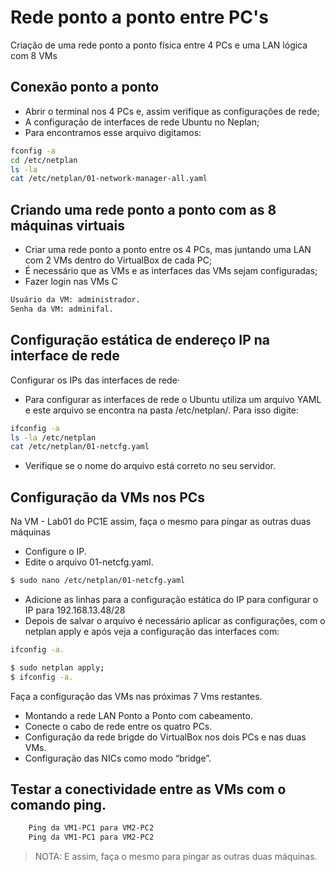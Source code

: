 <h1 align="left"> Rede ponto a ponto entre PC's</h1>

 Criação de uma rede ponto a ponto física entre 4 PCs e uma LAN lógica com 8 VMs

 ## Conexão ponto a ponto
 
* Abrir o terminal nos 4 PCs e, assim verifique as configurações de rede;
* A configuração de interfaces de rede Ubuntu no Neplan;
* Para encontramos esse arquivo digitamos: 
```bash
fconfig -a
cd /etc/netplan
ls -la 
cat /etc/netplan/01-network-manager-all.yaml
   ```
## Criando uma rede ponto a ponto com as 8 máquinas virtuais
* Criar uma rede ponto a ponto entre os 4 PCs, mas juntando uma LAN com 2 VMs dentro do VirtualBox de cada PC;
* É necessário que as VMs e as interfaces das VMs sejam configuradas;
* Fazer login nas VMs C
```bash
Usuário da VM: administrador.
Senha da VM: adminifal.
   ```
## Configuração estática de endereço IP na interface de rede
 Configurar os IPs das interfaces de rede·
* Para configurar as interfaces de rede o Ubuntu utiliza um arquivo YAML e este arquivo se encontra na pasta /etc/netplan/. Para isso digite:

```bash
ifconfig -a
ls -la /etc/netplan
cat /etc/netplan/01-netcfg.yaml
```
* Verifique se o nome do arquivo está correto no seu servidor.
   
## Configuração da VMs nos PCs
Na VM - Lab01 do PC1E assim, faça o mesmo para pingar as outras duas máquinas

* Configure o IP.
* Edite o arquivo 01-netcfg.yaml.
```bash
$ sudo nano /etc/netplan/01-netcfg.yaml
```
* Adicione as linhas para a configuração estática do IP para configurar o IP para 192.168.13.48/28
* Depois de salvar o arquivo é necessário aplicar as configurações, com o netplan apply e após veja a configuração das interfaces com:
```bash
ifconfig -a.
```
```bash
$ sudo netplan apply;
$ ifconfig -a.
```
 Faça a configuração das VMs nas próximas 7 Vms restantes.
* Montando a rede LAN Ponto a Ponto com cabeamento.
* Conecte o cabo de rede entre os quatro PCs.
* Configuração da rede brigde do VirtualBox nos dois PCs e nas duas VMs.
* Configuração das NICs como modo “bridge”.
## Testar a conectividade entre as VMs com o comando ping.
```bash
    Ping da VM1-PC1 para VM2-PC2
    Ping da VM1-PC1 para VM2-PC2
```
> NOTA: E assim, faça o mesmo para pingar as outras duas máquinas.






     



